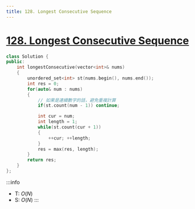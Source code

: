 ```yaml
---
title: 128. Longest Consecutive Sequence
---
```


# [128\. Longest Consecutive Sequence](https://leetcode.com/problems/longest-consecutive-sequence/)

```cpp
class Solution {
public:
    int longestConsecutive(vector<int>& nums)
    {
        unordered_set<int> st(nums.begin(), nums.end());
        int res = 0;
        for(auto& num : nums)
        {
            // 如果是連續數字的話，避免重複計算
            if(st.count(num - 1)) continue;

            int cur = num;
            int length = 1;
            while(st.count(cur + 1))
            {
                ++cur; ++length;
            }
            res = max(res, length);
        }
        return res;
    }
};
```

:::info
- T: $O(N)$
- S: $O(N)$
:::
